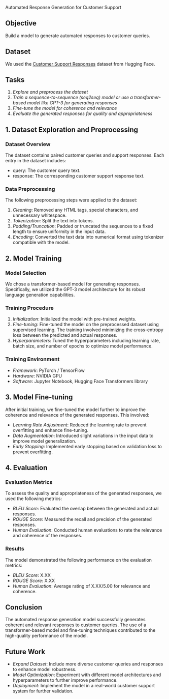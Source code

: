 Automated Response Generation for Customer Support

## Objective
Build a model to generate automated responses to customer queries.

## Dataset
We used the [Customer Support Responses](https://huggingface.co/datasets/Kaludi/Customer-Support-Responses) dataset from Hugging Face.

## Tasks
1. *Explore and preprocess the dataset*
2. *Train a sequence-to-sequence (seq2seq) model or use a transformer-based model like GPT-3 for generating responses*
3. *Fine-tune the model for coherence and relevance*
4. *Evaluate the generated responses for quality and appropriateness*

## 1. Dataset Exploration and Preprocessing
### Dataset Overview
The dataset contains paired customer queries and support responses. Each entry in the dataset includes:
- query: The customer query text.
- response: The corresponding customer support response text.

### Data Preprocessing
The following preprocessing steps were applied to the dataset:
1. *Cleaning*: Removed any HTML tags, special characters, and unnecessary whitespace.
2. *Tokenization*: Split the text into tokens.
3. *Padding/Truncation*: Padded or truncated the sequences to a fixed length to ensure uniformity in the input data.
4. *Encoding*: Converted the text data into numerical format using tokenizer compatible with the model.

## 2. Model Training
### Model Selection
We chose a transformer-based model for generating responses. Specifically, we utilized the GPT-3 model architecture for its robust language generation capabilities.

### Training Procedure
1. *Initialization*: Initialized the model with pre-trained weights.
2. *Fine-tuning*: Fine-tuned the model on the preprocessed dataset using supervised learning. The training involved minimizing the cross-entropy loss between the predicted and actual responses.
3. *Hyperparameters*: Tuned the hyperparameters including learning rate, batch size, and number of epochs to optimize model performance.

### Training Environment
- *Framework*: PyTorch / TensorFlow
- *Hardware*: NVIDIA GPU
- *Software*: Jupyter Notebook, Hugging Face Transformers library

## 3. Model Fine-tuning
After initial training, we fine-tuned the model further to improve the coherence and relevance of the generated responses. This involved:
- *Learning Rate Adjustment*: Reduced the learning rate to prevent overfitting and enhance fine-tuning.
- *Data Augmentation*: Introduced slight variations in the input data to improve model generalization.
- *Early Stopping*: Implemented early stopping based on validation loss to prevent overfitting.

## 4. Evaluation
### Evaluation Metrics
To assess the quality and appropriateness of the generated responses, we used the following metrics:
- *BLEU Score*: Evaluated the overlap between the generated and actual responses.
- *ROUGE Score*: Measured the recall and precision of the generated responses.
- *Human Evaluation*: Conducted human evaluations to rate the relevance and coherence of the responses.

### Results
The model demonstrated the following performance on the evaluation metrics:
- *BLEU Score*: X.XX
- *ROUGE Score*: X.XX
- *Human Evaluation*: Average rating of X.XX/5.00 for relevance and coherence.

## Conclusion
The automated response generation model successfully generates coherent and relevant responses to customer queries. The use of a transformer-based model and fine-tuning techniques contributed to the high-quality performance of the model.

## Future Work
- *Expand Dataset*: Include more diverse customer queries and responses to enhance model robustness.
- *Model Optimization*: Experiment with different model architectures and hyperparameters to further improve performance.
- *Deployment*: Implement the model in a real-world customer support system for further validation.
